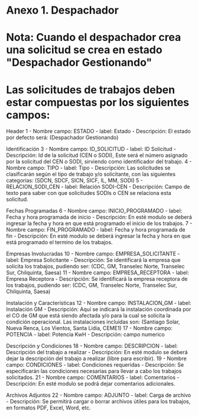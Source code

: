 # Anexo 1. Despachador
# Nota: Cuando el despachador crea una solicitud se crea en estado "Despachador Gestionando"
# Las solicitudes de trabajos deben estar compuestas por los siguientes campos:

Header
1 - Nombre campo: ESTADO - label: Estado - Descripción: El estado por defecto será: (Despachador Gestionando)

Identificación
3 - Nombre campo: ID_SOLICITUD - label: ID Solicitud - Descripción: Id de la solicitud (CEN o SODI), Este será el número asignado por la solicitud del CEN o SODI, sirviendo como identificador del trabajo.
4 - Nombre campo: TIPO - label: Tipo - Descripción: Las solicitudes se clasificarán según el tipo de trabajo y/o solicitante, con las siguientes categorías: (SDCN, SDCF, SICN, SICF, IL, MM, SODI)
5 - RELACION_SODI_CEN - label: Relación SODI-CEN - Descripción: Campo de texto para saber con que solicitudes SODIs o CEN se relaciona esta solicitud.

Fechas Programadas
6 - Nombre campo: INICIO_PROGRAMADO - label: Fecha y hora programada de inicio - Descripción: En esté modulo se deberá ingresar la fecha y hora en que está programado el inicio de los trabajos.
7 - Nombre campo: FIN_PROGRAMADO - label: Fecha y hora programada de fin - Descripción: En esté modulo se deberá ingresar la fecha y hora en que está programado el termino de los trabajos.

Empresas Involucradas
10 - Nombre campo: EMPRESA_SOLICITANTE - label: Empresa Solicitante - Descripción: Se identificará la empresa que solicita los trabajos, pudiendo ser: (CDC, GM, Transelec Norte, Transelec Sur, Chilquinta, Saesa)
11 - Nombre campo: EMPRESA_RECEPTORA - label: Empresa Receptora - Descripción: Se identificará la empresa receptora de los trabajos, pudiendo ser: (CDC, GM, Transelec Norte, Transelec Sur, Chilquinta, Saesa)

Instalación y Características
12 - Nombre campo: INSTALACION_GM - label: Instalación GM - Descripción: Aquí se indicará la instalación coordinada por el CO de GM que está siendo afectada y/o para la cual se solicita la condición operacional. Las instalaciones incluidas son: (Santiago Solar, Nueva Renca, Los Vientos, Santa Lidia, CEME1)
17 - Nombre campo: POTENCIA - label: Potencia KwH - Descripción: campo numerico

Descripción y Condiciones
18 - Nombre campo: DESCRIPCION - label: Descripción del trabajo a realizar - Descripción: En esté modulo se deberá dejar la descripción del trabajo a realizar (libre para escribir).
19 - Nombre campo: CONDICIONES - label: Condiciones requeridas - Descripción: Se especificarán las condiciones necesarias para llevar a cabo los trabajos solicitados.
21 - Nombre campo: COMENTARIOS - label: Comentarios - Descripción: En esté modulo se podrá dejar comentarios adicionales.

Archivos Adjuntos
22 - Nombre campo: ADJUNTO - label: Carga de archivo - Descripción: Se permitirá cargar o borrar archivos útiles para los trabajos, en formatos PDF, Excel, Word, etc.
